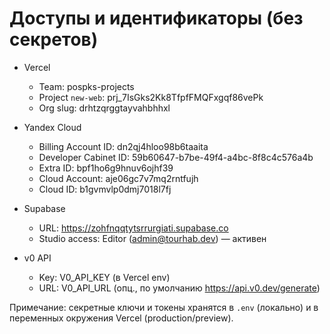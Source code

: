 # Доступы и идентификаторы (без секретов)

- Vercel
  - Team: pospks-projects
  - Project `new-web`: prj_7IsGks2Kk8TfpfFMQFxgqf86vePk
  - Org slug: drhtzqrggtayvahbhhxl

- Yandex Cloud
  - Billing Account ID: dn2qj4hloo98b6taaita
  - Developer Cabinet ID: 59b60647-b7be-49f4-a4bc-8f8c4c576a4b
  - Extra ID: bpf1ho6g9hnuv6ojhf39
  - Cloud Account: aje06gc7v7mq2rntfujh
  - Cloud ID: b1gvmvlp0dmj7018l7fj

- Supabase
  - URL: https://zohfnqqtytsrrurgiati.supabase.co
  - Studio access: Editor (admin@tourhab.dev) — активен

- v0 API
  - Key: V0_API_KEY (в Vercel env)
  - URL: V0_API_URL (опц., по умолчанию https://api.v0.dev/generate)

Примечание: секретные ключи и токены хранятся в `.env` (локально) и в переменных окружения Vercel (production/preview).